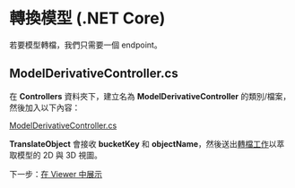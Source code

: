 # 轉換模型 (.NET Core)

若要模型轉檔，我們只需要一個 endpoint。

## ModelDerivativeController.cs

在 **Controllers** 資料夾下，建立名為 **ModelDerivativeController** 的類別/檔案，然後加入以下內容：

[ModelDerivativeController.cs](_snippets/viewmodels/netcore/ModelDerivativeController.cs ':include :type=code csharp')

**TranslateObject** 會接收 **bucketKey** 和 **objectName**，然後送出[轉檔工作](https://forge.autodesk.com/en/docs/model-derivative/v2/reference/http/job-POST/)以萃取模型的 2D 與 3D 視圖。 

下一步：[在 Viewer 中展示](/zh-TW/viewer/2legged/)
